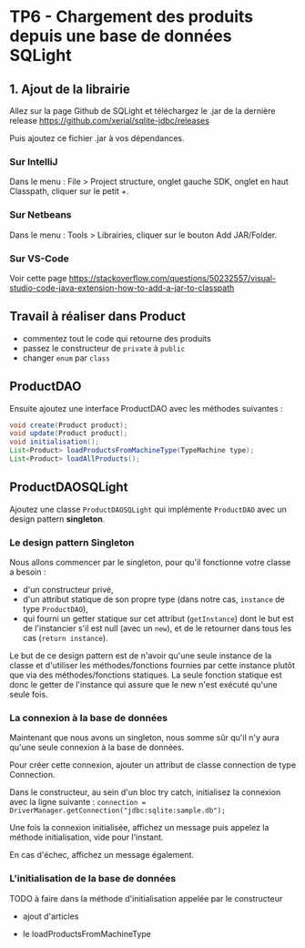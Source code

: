 # TP6 - Chargement des produits depuis une base de données SQLight

## 1. Ajout de la librairie

Allez sur la page Github de SQLight et téléchargez le .jar de la dernière release <https://github.com/xerial/sqlite-jdbc/releases>

Puis ajoutez ce fichier .jar à vos dépendances.

### Sur IntelliJ

Dans le menu : File > Project structure, onglet gauche SDK, onglet en haut Classpath, cliquer sur le petit +.

### Sur Netbeans

Dans le menu : Tools > Librairies, cliquer sur le bouton Add JAR/Folder.

### Sur VS-Code

Voir cette page https://stackoverflow.com/questions/50232557/visual-studio-code-java-extension-how-to-add-a-jar-to-classpath

## Travail à réaliser dans Product

- commentez tout le code qui retourne des produits
- passez le constructeur de `private` à `public`
- changer `enum` par `class`

## ProductDAO

Ensuite ajoutez une interface ProductDAO avec les méthodes suivantes :

```java
void create(Product product);
void update(Product product);
void initialisation();
List<Product> loadProductsFromMachineType(TypeMachine type);
List<Product> loadAllProducts();
```

## ProductDAOSQLight

Ajoutez une classe `ProductDAOSQLight` qui implémente `ProductDAO` avec un design pattern **singleton**.

### Le design pattern Singleton

Nous allons commencer par le singleton, pour qu'il fonctionne votre classe a besoin :

- d'un constructeur privé,
- d'un attribut statique de son propre type (dans notre cas, `instance` de type `ProductDAO`),
- qui fourni un getter statique sur cet attribut (`getInstance`) dont le but est de l'instancier s'il est null (avec un `new`), et de le retourner dans tous les cas (`return instance`).

Le but de ce design pattern est de n'avoir qu'une seule instance de la classe et d'utiliser les méthodes/fonctions fournies par cette instance plutôt que via des méthodes/fonctions statiques. La seule fonction statique est donc le getter de l'instance qui assure que le new n'est exécuté qu'une seule fois.

### La connexion à la base de données

Maintenant que nous avons un singleton, nous somme sûr qu'il n'y aura qu'une seule connexion à la base de données.

Pour créer cette connexion, ajouter un attribut de classe connection de type Connection.

Dans le constructeur, au sein d'un bloc try catch, initialisez la connexion avec la ligne suivante : `connection = DriverManager.getConnection("jdbc:sqlite:sample.db");`

Une fois la connexion initialisée, affichez un message puis appelez la méthode initialisation, vide pour l'instant.

En cas d'échec, affichez un message également.

### L'initialisation de la base de données

TODO à faire dans la méthode d'initialisation appelée par le constructeur
+ ajout d'articles

+ le loadProductsFromMachineType
